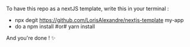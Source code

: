 To have this repo as a nextJS template, write this in your terminal : 
- npx degit https://github.com/LorisAlexandre/nextjs-template my-app
- do a npm install #or# yarn install

And you're done ! ✨
